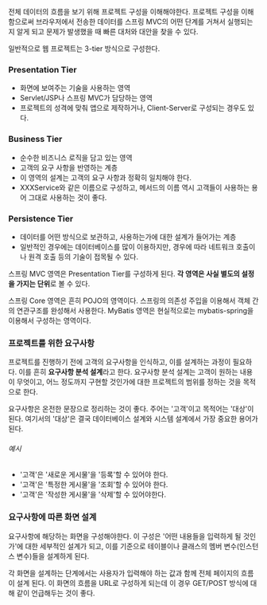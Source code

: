 전체 데이터의 흐름을 보기 위해 프로젝트 구성을 이해해야한다.
프로젝트 구성을 이해함으로써 브라우저에서 전송한 데이터를 스프링 MVC의 어떤 단계를 거쳐서 실행되는지 알게 되고 문제가 발생했을 때 빠른 대처와 대안을 찾을 수 있다.

일반적으로 웹 프로젝트는 3-tier 방식으로 구성한다.

### Presentation Tier

* 화면에 보여주는 기술을 사용하는 영역
* Servlet/JSP나 스프링 MVC가 담당하는 영역
* 프로젝트의 성격에 맞춰 앱으로 제작하거나, Client-Server로 구성되는 경우도 있다.

### Business Tier

* 순수한 비즈니스 로직을 담고 있는 영역
* 고객의 요구 사항을 반영하는 계층
* 이 영역의 설계는 고객의 요구 사항과 정확히 일치해야 한다.
* XXXService와 같은 이름으로 구성하고, 메서드의 이름 역시 고객들이 사용하는 용어 그대로 사용하는 것이 좋다.

### Persistence Tier

* 데이터를 어떤 방식으로 보관하고, 사용하는가에 대한 설계가 들어가는 계층
* 일반적인 경우에는 데이터베이스를 많이 이용하지만, 경우에 따라 네트워크 호출이나 원격 호출 등의 기술이 접목될 수 있다.

스프링 MVC 영역은 Presentation Tier를 구성하게 된다. **각 영역은 사실 별도의 설정을 가지는 단위**로 볼 수 있다.

스프링 Core 영역은 흔히 POJO의 영역이다. 스프링의 의존성 주입을 이용해서 객체 간의 연관구조를 완성해서 사용한다.
MyBatis 영역은 현실적으로는 mybatis-spring을 이용해서 구성하는 영역이다.



### 프로젝트를 위한 요구사항

프로젝트를 진행하기 전에 고객의 요구사항을 인식하고, 이를 설계하는 과정이 필요하다. 이를 흔히 **요구사항 분석 설계**라고 한다.
요구사항 분석 설계는 고객이 원하는 내용이 무엇이고, 어느 정도까지 구현할 것인가에 대한 프로젝트의 범위를 정하는 것을 목적으로 한다.

요구사항은 온전한 문장으로 정리하는 것이 좋다. 주어는 '고객'이고 목적어는 '대상'이 된다. 여기서의 '대상'은 결국 데이터베이스 설계와 시스템 설계에서 가장 중요한 용어가 된다.

###### 예시

* '고객'은 '새로운 게시물'을 '등록'할 수 있어야 한다.
* '고객'은 '특정한 게시물'을 '조회'할 수 있어야 한다.
* '고객'은 '작성한 게시물'을 '삭제'할 수 있어야한다.

### 요구사항에 따른 화면 설계

요구사항에 해당하는 화면을 구성해야한다. 이 구성은 '어떤 내용들을 입력하게 될 것인가'에 대한 세부적인 설계가 되고, 이를 기준으로 테이블이나 클래스의 멤버 변수(인스턴스 변수)들을 설계하게 된다. 

각 화면을 설계하는 단계에서는 사용자가 입력해야 하는 값과 함께 전체 페이지의 흐름이 설계 된다. 이 화면의 흐름을 URL로 구성하게 되는데 이 경우 GET/POST 방식에 대해 같이 언급해두는 것이 좋다.


